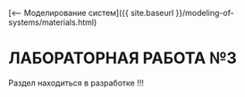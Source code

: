 [⟵ Моделирование систем]({{ site.baseurl }}/modeling-of-systems/materials.html)

# ЛАБОРАТОРНАЯ РАБОТА №3

Раздел находиться в разработке !!!
